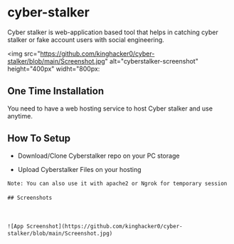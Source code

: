 # cyber-stalker
Cyber stalker is web-application based tool that helps in catching cyber stalker or fake account users with social engineering.

<img src="https://github.com/kinghacker0/cyber-stalker/blob/main/Screenshot.jpg" alt="cyberstalker-screenshot" height="400px" widht="800px:</img>



## One Time Installation

You need to have a web hosting service to host Cyber stalker and use anytime.
    
## How To Setup

- Download/Clone Cyberstalker repo on your PC storage

- Upload Cyberstalker Files on your hosting

```
Note: You can also use it with apache2 or Ngrok for temporary session

## Screenshots



![App Screenshot](https://github.com/kinghacker0/cyber-stalker/blob/main/Screenshot.jpg)



